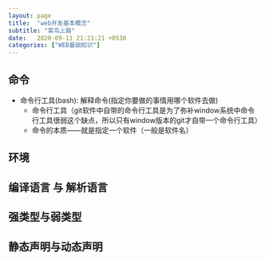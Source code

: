 ```yaml
---
layout: page
title:  "web开发基本概念"
subtitle: "菜鸟上路"
date:   2020-09-11 21:21:21 +0530
categories: ["WEB基础知识"]
---
```


## 命令
-   命令行工具(bash): 解释命令(指定你要做的事情用哪个软件去做)
    - 命令行工具（git软件中自带的命令行工具是为了弥补window系统中命令行工具很弱这个缺点，所以只有window版本的git才自带一个命令行工具）
    - 命令的本质——就是指定一个软件（一般是软件名）
## 环境

## 编译语言 与 解析语言

## 强类型与弱类型

## 静态声明与动态声明
